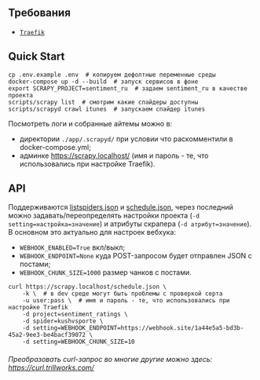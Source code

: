 ## Требования
- [`Traefik`](https://github.com/weirdname404/traefik-daemon "Traefik")

## Quick Start
```shell
cp .env.example .env  # копируем дефолтные переменные среды
docker-compose up -d --build  # запуск сервисов в фоне
export SCRAPY_PROJECT=sentiment_ru  # задаем sentiment_ru в качестве проекта
scripts/scrapy list  # смотрим какие спайдеры доступны
scripts/scrapyd crawl itunes  # запускаем спайдер itunes
```
Посмотреть логи и собранные айтемы можно в:
- директории `./app/.scrapyd/` при условии что раскомментили в docker-compose.yml;
- админке https://scrapy.localhost/ (имя и пароль - те, что использовались при настройке Traefik).

## API
Поддерживаются [listspiders.json](https://scrapyd.readthedocs.io/en/stable/api.html#listspiders-json "listspiders.json") и [schedule.json](https://scrapyd.readthedocs.io/en/stable/api.html#schedule-json "schedule.json"), через последний можно задавать/переопределять настройки проекта (`-d setting=настройка=значение`) и атрибуты скрапера (`-d атрибут=значение`). В основном это актуально для настроек вебхука:
- `WEBHOOK_ENABLED=True` вкл/выкл;
- `WEBHOOK_ENDPOINT=None` куда POST-запросом будет отправлен JSON с постами;
- `WEBHOOK_CHUNK_SIZE=1000` размер чанков с постами.

```shell
curl https://scrapy.localhost/schedule.json \
    -k \  # в dev среде могут быть проблемы с проверкой серта
    -u user:pass \  # имя и пароль - те, что использовались при настройке Traefik
    -d project=sentiment_ratings \
    -d spider=kushvsporte \
    -d setting=WEBHOOK_ENDPOINT=https://webhook.site/1a44e5a5-bd3b-45a2-9ee3-be4bacf39072 \
    -d setting=WEBHOOK_CHUNK_SIZE=10
```

###### Преобразовать curl-запрос во многие другие можно здесь: https://curl.trillworks.com/
